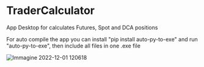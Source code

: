 # TraderCalculator
App Desktop for calculates Futures, Spot and DCA positions

For auto compile the app you can install "pip install auto-py-to-exe" and run "auto-py-to-exe", then include all files in one .exe file

![Immagine 2022-12-01 120618](https://user-images.githubusercontent.com/40148006/205037149-9e211f6f-14e0-43b0-a9b5-8af1a9a21bde.png)
